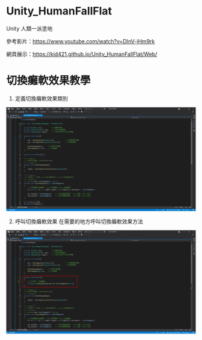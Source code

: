 # Unity_HumanFallFlat
 Unity 人類一派塗地

參考影片：https://www.youtube.com/watch?v=DInV-jHm9rk

網頁展示：https://kid421.github.io/Unity_HumanFallFlat/Web/

# 切換癱軟效果教學

1. 定義切換癱軟效果類別

!["切換癱軟效果類別"](tutorial1.png "切換癱軟效果類別")

2. 呼叫切換癱軟效果
在需要的地方呼叫切換癱軟效果方法

!["切換癱軟效果類別"](tutorial2.png "切換癱軟效果類別")